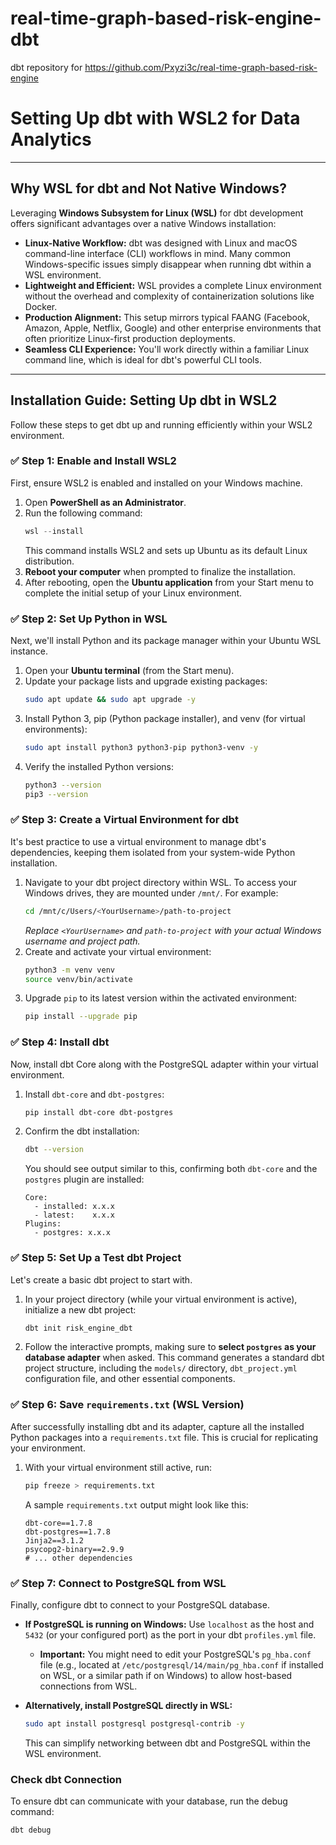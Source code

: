 # real-time-graph-based-risk-engine-dbt
dbt repository for https://github.com/Pxyzi3c/real-time-graph-based-risk-engine
# Setting Up dbt with WSL2 for Data Analytics

---

## Why WSL for dbt and Not Native Windows?

Leveraging **Windows Subsystem for Linux (WSL)** for dbt development offers significant advantages over a native Windows installation:

* **Linux-Native Workflow:** dbt was designed with Linux and macOS command-line interface (CLI) workflows in mind. Many common Windows-specific issues simply disappear when running dbt within a WSL environment.
* **Lightweight and Efficient:** WSL provides a complete Linux environment without the overhead and complexity of containerization solutions like Docker.
* **Production Alignment:** This setup mirrors typical FAANG (Facebook, Amazon, Apple, Netflix, Google) and other enterprise environments that often prioritize Linux-first production deployments.
* **Seamless CLI Experience:** You'll work directly within a familiar Linux command line, which is ideal for dbt's powerful CLI tools.

---

## Installation Guide: Setting Up dbt in WSL2

Follow these steps to get dbt up and running efficiently within your WSL2 environment.

### ✅ Step 1: Enable and Install WSL2

First, ensure WSL2 is enabled and installed on your Windows machine.

1.  Open **PowerShell as an Administrator**.
2.  Run the following command:
    ```powershell
    wsl --install
    ```
    This command installs WSL2 and sets up Ubuntu as its default Linux distribution.
3.  **Reboot your computer** when prompted to finalize the installation.
4.  After rebooting, open the **Ubuntu application** from your Start menu to complete the initial setup of your Linux environment.

### ✅ Step 2: Set Up Python in WSL

Next, we'll install Python and its package manager within your Ubuntu WSL instance.

1.  Open your **Ubuntu terminal** (from the Start menu).
2.  Update your package lists and upgrade existing packages:
    ```bash
    sudo apt update && sudo apt upgrade -y
    ```
3.  Install Python 3, pip (Python package installer), and venv (for virtual environments):
    ```bash
    sudo apt install python3 python3-pip python3-venv -y
    ```
4.  Verify the installed Python versions:
    ```bash
    python3 --version
    pip3 --version
    ```

### ✅ Step 3: Create a Virtual Environment for dbt

It's best practice to use a virtual environment to manage dbt's dependencies, keeping them isolated from your system-wide Python installation.

1.  Navigate to your dbt project directory within WSL. To access your Windows drives, they are mounted under `/mnt/`. For example:
    ```bash
    cd /mnt/c/Users/<YourUsername>/path-to-project
    ```
    *Replace `<YourUsername>` and `path-to-project` with your actual Windows username and project path.*
2.  Create and activate your virtual environment:
    ```bash
    python3 -m venv venv
    source venv/bin/activate
    ```
3.  Upgrade `pip` to its latest version within the activated environment:
    ```bash
    pip install --upgrade pip
    ```

### ✅ Step 4: Install dbt

Now, install dbt Core along with the PostgreSQL adapter within your virtual environment.

1.  Install `dbt-core` and `dbt-postgres`:
    ```bash
    pip install dbt-core dbt-postgres
    ```
2.  Confirm the dbt installation:
    ```bash
    dbt --version
    ```
    You should see output similar to this, confirming both `dbt-core` and the `postgres` plugin are installed:
    ```
    Core:
      - installed: x.x.x
      - latest:    x.x.x
    Plugins:
      - postgres: x.x.x
    ```

### ✅ Step 5: Set Up a Test dbt Project

Let's create a basic dbt project to start with.

1.  In your project directory (while your virtual environment is active), initialize a new dbt project:
    ```bash
    dbt init risk_engine_dbt
    ```
2.  Follow the interactive prompts, making sure to **select `postgres` as your database adapter** when asked.
    This command generates a standard dbt project structure, including the `models/` directory, `dbt_project.yml` configuration file, and other essential components.

### ✅ Step 6: Save `requirements.txt` (WSL Version)

After successfully installing dbt and its adapter, capture all the installed Python packages into a `requirements.txt` file. This is crucial for replicating your environment.

1.  With your virtual environment still active, run:
    ```bash
    pip freeze > requirements.txt
    ```
    A sample `requirements.txt` output might look like this:
    ```
    dbt-core==1.7.8
    dbt-postgres==1.7.8
    Jinja2==3.1.2
    psycopg2-binary==2.9.9
    # ... other dependencies
    ```

### ✅ Step 7: Connect to PostgreSQL from WSL

Finally, configure dbt to connect to your PostgreSQL database.

* **If PostgreSQL is running on Windows:**
    Use `localhost` as the host and `5432` (or your configured port) as the port in your dbt `profiles.yml` file.
    * **Important:** You might need to edit your PostgreSQL's `pg_hba.conf` file (e.g., located at `/etc/postgresql/14/main/pg_hba.conf` if installed on WSL, or a similar path if on Windows) to allow host-based connections from WSL.

* **Alternatively, install PostgreSQL directly in WSL:**
    ```bash
    sudo apt install postgresql postgresql-contrib -y
    ```
    This can simplify networking between dbt and PostgreSQL within the WSL environment.

### Check dbt Connection

To ensure dbt can communicate with your database, run the debug command:

```bash
dbt debug